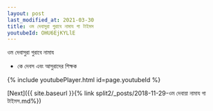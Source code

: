 ```yaml
---
layout: post
last_modified_at: 2021-03-30
title: ওম দেবাসুরা গুরাবে নামায গা টাইমস
youtubeId: OHU6EjKYLlE
---
```

 
 
 ওম দেবাসুরা গুরাবে নামায  
 
 -  কে দেবস এবং আসুরাদের শিক্ষক 
 
  
 
  
 
 
 
 
 
 


{% include youtubePlayer.html id=page.youtubeId %}
 
[Next]({{ site.baseurl }}{% link  split2/_posts/2018-11-29-ওম দেবায়া নামায গা টাইমস.md%})
 
